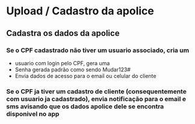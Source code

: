 # Upload / Cadastro da apolice
## Cadastra os dados da apolice
### Se o CPF cadastrado não tiver um usuario associado, cria um 
* usuario com login pelo CPF, gera uma 
* Senha gerada padrão como sendo Mudar123#
* Envia dados de acesso para o email ou celular do cliente
### Se o CPF ja tiver um cadastro de cliente (consequentemente com usuario ja cadastrado), envia notificação para o email e sms avisando que os dados apolice dele se encontra disponivel no app
